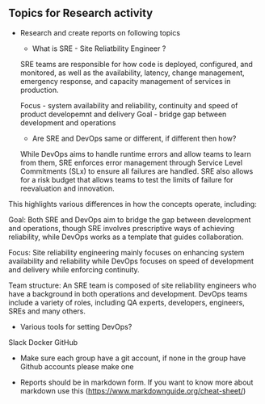## Topics for Research activity
- Research and create reports on following topics
  - What is SRE - Site Reliatbility Engineer ?

  SRE teams are responsible for how code is deployed, configured, and monitored, as well as the availability, latency, change management, emergency response, and capacity management of services in production.

  Focus - system availability and reliability, continuity and speed of product developemnt and delivery
  Goal - bridge gap between development and operations 

  - Are SRE and DevOps same or different, if different then how?

  While DevOps aims to handle runtime errors and allow teams to learn from them, SRE enforces error management through Service Level Commitments (SLx) to ensure all failures are handled. SRE also allows for a risk budget that allows teams to test the limits of failure for reevaluation and innovation.

This highlights various differences in how the concepts operate, including:

Goal: Both SRE and DevOps aim to bridge the gap between development and operations, though SRE involves prescriptive ways of achieving reliability, while DevOps works as a template that guides collaboration.

Focus: Site reliability engineering mainly focuses on enhancing system availability and reliability while DevOps focuses on speed of development and delivery while enforcing continuity.

Team structure: An SRE team is composed of site reliability engineers who have a background in both operations and development. DevOps teams include a variety of roles, including QA experts, developers, engineers, SREs and many others.

  - Various tools for setting DevOps?

  Slack
  Docker
  GitHub

- Make sure each group have a git account, if none in the group have Github accounts please make one

- Reports should be in markdown form. If you want to know more about markdown use this (https://www.markdownguide.org/cheat-sheet/)

